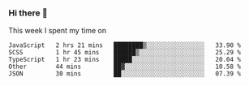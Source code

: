 ### Hi there 👋

<!--
**qiruohan/qiruohan** is a ✨ _special_ ✨ repository because its `README.md` (this file) appears on your GitHub profile.

Here are some ideas to get you started:

- 🔭 I’m currently working on ...
- 🌱 I’m currently learning ...
- 👯 I’m looking to collaborate on ...
- 🤔 I’m looking for help with ...
- 💬 Ask me about ...
- 📫 How to reach me: ...
- 😄 Pronouns: ...
- ⚡ Fun fact: ...
-->

This week I spent my time on 
<!--START_SECTION:waka-->
```text
JavaScript   2 hrs 21 mins   ████████▒░░░░░░░░░░░░░░░░   33.90 % 
SCSS         1 hr 45 mins    ██████▒░░░░░░░░░░░░░░░░░░   25.29 % 
TypeScript   1 hr 23 mins    █████░░░░░░░░░░░░░░░░░░░░   20.04 % 
Other        44 mins         ██▓░░░░░░░░░░░░░░░░░░░░░░   10.58 % 
JSON         30 mins         ██░░░░░░░░░░░░░░░░░░░░░░░   07.39 % 
```
<!--END_SECTION:waka-->
